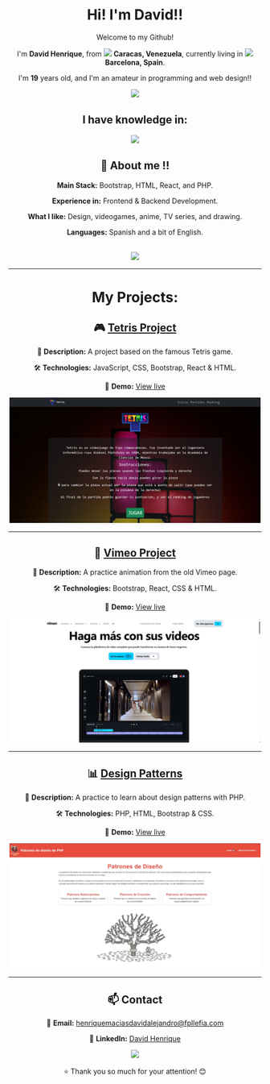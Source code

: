 <div align="center">
  <h1>Hi! I'm David!!</h1>
  <p>Welcome to my Github!</p>
  <p>I'm <strong>David Henrique</strong>, from <img src="https://em-content.zobj.net/source/joypixels/257/flag-venezuela_1f1fb-1f1ea.png" width="15"/> <strong>Caracas, Venezuela</strong>, currently living in <img src="https://em-content.zobj.net/source/joypixels/257/flag-spain_1f1ea-1f1f8.png" width="15"/> <strong>Barcelona, Spain</strong>.</p>
  <p>I'm <strong>19</strong> years old, and I'm an amateur in programming and web design!!</p>
  <img src="https://media4.giphy.com/media/v1.Y2lkPTc5MGI3NjExbTNqY2I0cWV0NG9kaWdmMHk0aDkxcXNqM3M1anNjcDhtMTYzMHVjbiZlcD12MV9pbnRlcm5hbF9naWZfYnlfaWQmY3Q9Zw/OuMFETEGgiG6F2L3uO/giphy.gif" width="200px"/>
  
  <h2>I have knowledge in:</h2>
  <img src="https://skillicons.dev/icons?i=react,docker,sass,git,npm,html,php,bootstrap,css,mysql,vscode,javascript"/>
</div>

<div align="center">
  <h2>📌 About me !!</h2>
  <p><strong>Main Stack:</strong> Bootstrap, HTML, React, and PHP.</p>
  <p><strong>Experience in:</strong> Frontend & Backend Development.</p>
  <p><strong>What I like:</strong> Design, videogames, anime, TV series, and drawing.</p>
  <p><strong>Languages:</strong> Spanish and a bit of English.</p>
  <br>
  <img src="https://github-readme-stats.vercel.app/api/top-langs/?username=DavidHenrique24&layout=compact&theme=tokyonight"/>
</div>

<hr>

<div align="center">
  <h1>My Projects:</h1>
  
  <h2>🎮 <a href="https://github.com/DavidHenrique24/proyectoTetris">Tetris Project</a></h2>
  <p>📌 <strong>Description:</strong> A project based on the famous Tetris game.</p>
  <p>🛠 <strong>Technologies:</strong> JavaScript, CSS, Bootstrap, React & HTML.</p>
  <p>🔗 <strong>Demo:</strong> <a href="https://tetris-proyecto.vercel.app/">View live</a></p>
  <img src="tetris.jpg" width="500"/>
  
  <hr>

  <h2>🛒 <a href="https://github.com/DavidHenrique24/proyectoVimeo">Vimeo Project</a></h2>
  <p>📌 <strong>Description:</strong> A practice animation from the old Vimeo page.</p>
  <p>🛠 <strong>Technologies:</strong> Bootstrap, React, CSS & HTML.</p>
  <p>🔗 <strong>Demo:</strong> <a href="https://proyecto-vimeo-eb4e.vercel.app/">View live</a></p>
  <img src="vimeo.jpg" width="500"/>
  
  <hr>

  <h2>📊 <a href="https://github.com/DavidHenrique24/Patrones-de-Disenyo-DH">Design Patterns</a></h2>
  <p>📌 <strong>Description:</strong> A practice to learn about design patterns with PHP.</p>
  <p>🛠 <strong>Technologies:</strong> PHP, HTML, Bootstrap & CSS.</p>
  <p>🔗 <strong>Demo:</strong> <a href="https://davesito4.alwaysdata.net/patrones-de-disenyo-php/index.php">View live</a></p>
  <img src="patrones.jpg" width="500"/>
</div>

<hr>

<div align="center">
  <h2>📫 Contact</h2>
  <p>📩 <strong>Email:</strong> <a href="mailto:henriquemaciasdavidalejandro@fpllefia.com">henriquemaciasdavidalejandro@fpllefia.com</a></p>
  <p>💼 <strong>LinkedIn:</strong> <a href="https://www.linkedin.com/in/dave-sito-9519a3356/">David Henrique</a></p>
  
  <img src="https://media0.giphy.com/media/v1.Y2lkPTc5MGI3NjExdm52MnpoNXowZmd5aDh4MzViejhpd2UzNDVqM2wwN3JrNWIxcnhjciZlcD12MV9pbnRlcm5hbF9naWZfYnlfaWQmY3Q9Zw/AO5qaphTxRnyw/giphy.gif"/>
  
  <p>⭐ Thank you so much for your attention! 😊</p>
</div>
